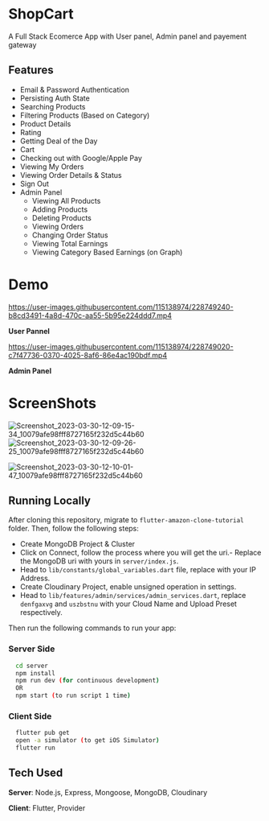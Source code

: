 # ShopCart
 A Full Stack Ecomerce App with User panel, Admin panel and payement gateway

## Features
- Email & Password Authentication
- Persisting Auth State
- Searching Products
- Filtering Products (Based on Category)
- Product Details
- Rating
- Getting Deal of the Day
- Cart
- Checking out with Google/Apple Pay
- Viewing My Orders
- Viewing Order Details & Status
- Sign Out
- Admin Panel
    - Viewing All Products
    - Adding Products
    - Deleting Products
    - Viewing Orders
    - Changing Order Status
    - Viewing Total Earnings
    - Viewing Category Based Earnings (on Graph)


# Demo








https://user-images.githubusercontent.com/115138974/228749240-b8cd3491-4a8d-470c-aa55-5b95e224ddd7.mp4







**User Pannel**


















https://user-images.githubusercontent.com/115138974/228749020-c7f47736-0370-4025-8af6-86e4ac190bdf.mp4











**Admin Panel**

# ScreenShots
![Screenshot_2023-03-30-12-09-15-34_10079afe98fff8727165f232d5c44b60](https://user-images.githubusercontent.com/115138974/228755029-b37d646d-f571-4360-a936-ba20cc7ca5b9.jpg)![Screenshot_2023-03-30-12-09-26-25_10079afe98fff8727165f232d5c44b60](https://user-images.githubusercontent.com/115138974/228755050-103934c9-eb5e-479c-89d6-4940171bb248.jpg)


![Screenshot_2023-03-30-12-10-01-47_10079afe98fff8727165f232d5c44b60](https://user-images.githubusercontent.com/115138974/228755102-746d44a3-083a-48c7-af08-49b321fb2bae.jpg)


## Running Locally
After cloning this repository, migrate to ```flutter-amazon-clone-tutorial``` folder. Then, follow the following steps:
- Create MongoDB Project & Cluster
- Click on Connect, follow the process where you will get the uri.- Replace the MongoDB uri with yours in ```server/index.js```.
- Head to ```lib/constants/global_variables.dart``` file, replace <yourip> with your IP Address. 
- Create Cloudinary Project, enable unsigned operation in settings.
- Head to ```lib/features/admin/services/admin_services.dart```, replace ```denfgaxvg``` and ```uszbstnu``` with your Cloud Name and Upload Preset respectively.

Then run the following commands to run your app:

### Server Side
```bash
  cd server
  npm install
  npm run dev (for continuous development)
  OR
  npm start (to run script 1 time)
```

### Client Side
```bash
  flutter pub get
  open -a simulator (to get iOS Simulator)
  flutter run
```

## Tech Used
**Server**: Node.js, Express, Mongoose, MongoDB, Cloudinary

**Client**: Flutter, Provider
    
